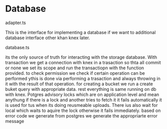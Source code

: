 # Database

adapter.ts

This is the interface for implementing a database if we want to additional database interface other khan knex later.

database.ts

its the only source of truth for interacting with the storage database. With transaction we get a connection with knex in a trasaction so thta all commit or none we set its scope and run the transactiopn with the function provided. to check permission we check if certain operation can be performed ythis is done via performing a trasaction and always throwing in it with the result of that operation. for creating a bucket we run a create buket query with appropriate data.  rest everything is same running on db with knex. Potgres advisory locks which are on application level and mean anythung if there is a lock and another tries to fetch it it fails automatically it is used for tus when its doing reusmeable uploads. There ius also wait for local which waits to aquire the lock otherwise it fails immediately. based on error code we generate from postgres we generate the appropriarte error message